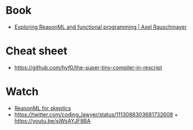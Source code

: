 # Book 

- [Exploring ReasonML and functional programming | Axel Rauschmayer](http://reasonmlhub.com/exploring-reasonml)

# Cheat sheet

- https://github.com/hyf0/the-super-tiny-compiler-in-rescript

# Watch

- [ReasonML for skeptics](https://twitter.com/sgrove/status/1215333272911253506)
- https://twitter.com/coding_lawyer/status/1113088303681732608 + https://youtu.be/sjWsAYJF8BA
